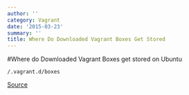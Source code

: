 ```yaml
---
author: ''
category: Vagrant
date: '2015-03-23'
summary: ''
title: Where Do Downloaded Vagrant Boxes Get Stored
---
```

#Where do Downloaded Vagrant Boxes get stored on Ubuntu

```
/.vagrant.d/boxes
```

[Source](http://stackoverflow.com/questions/10155708/vagrant-box-add-where-does-box-file-get-downloaded-to)
